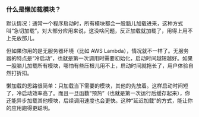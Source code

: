 ### 什么是懒加载模块？

默认情况：通常一个程序启动时，所有模块都会一股脑儿加载进来，这种方式叫“急切加载”。对大部分应用来说，这没啥问题，反正加载就加载了，用得上用不上先放那儿。

但如果你用的是无服务器环境（比如 AWS Lambda），情况就不一样了。无服务器的特点是“冷启动”，也就是第一次调用时需要初始化，启动时间越短越好。如果一股脑儿加载所有模块，哪怕有些压根儿用不上，启动时间就拖长了，用户体验自然打折扣。

懒加载的思路很简单：只加载当下需要的模块，其他的先放着。这样启动时间短了，冷启动效率高了。而且一旦函数“预热”（也就是第一次运行后缓存起来），你还能异步加载其他模块，后续调用速度也会更快。这种“延迟加载”的方式，能让你的应用跑得更聪明。

